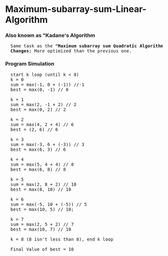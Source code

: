 # Maximum-subarray-sum-Linear-Algorithm  
### Also known as "Kadane's Algorithm
<pre>
  Same task as the <b>"Maximum subarray sum Quadratic Algorithm"</b> in the repositories.  
  <b>Changes:</b> More optimized than the previous one.
</pre>
### Program Simulation
<pre>
  start k loop (until k < 8)
  k = 0
  sum = max(-1, 0 + (-1)) //-1
  best = max(0, -1) // 0

  k = 1
  sum = max(2, -1 + 2) // 2
  best = max(0, 2) // 2

  k = 2
  sum = max(4, 2 + 4) // 6
  best = (2, 6) // 6

  k = 3
  sum = max(-3, 6 + (-3)) // 3
  best = max(6, 3) // 6

  k = 4
  sum = max(5, 4 + 4) // 8
  best = max(6, 8) // 8

  k = 5
  sum = max(2, 8 + 2) // 10
  best = max(8, 10) // 10

  k = 6
  sum = max(-5, 10 + (-5)) // 5
  best = max(10, 5) // 10;

  k = 7
  sum = max(2, 5 + 2) // 7
  best = max(10, 7) // 10

  k = 8 (8 isn't less than 8), end k loop

  Final Value of best = 10
  </pre>
